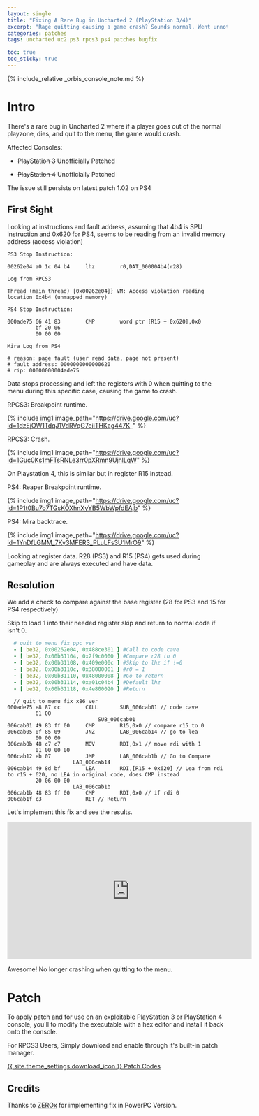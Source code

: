 ```yaml
---
layout: single
title: "Fixing A Rare Bug in Uncharted 2 (PlayStation 3/4)"
excerpt: "Rage quitting causing a game crash? Sounds normal. Went unnoticed for over 12 years."
categories: patches
tags: uncharted uc2 ps3 rpcs3 ps4 patches bugfix

toc: true
toc_sticky: true
---
```


{% include_relative _orbis_console_note.md %}

# Intro

There's a rare bug in Uncharted 2 where if a player goes out of the normal playzone, dies, and quit to the menu, the game would crash.

Affected Consoles:

- ~~PlayStation 3~~ Unofficially Patched

- ~~PlayStation 4~~ Unofficially Patched

The issue still persists on latest patch 1.02 on PS4

## First Sight

Looking at instructions and fault address, assuming that 4b4 is SPU instruction and 0x620 for PS4, seems to be reading from an invalid memory address (access violation)

```
PS3 Stop Instruction:

00262e04 a0 1c 04 b4     lhz        r0,DAT_000004b4(r28)

Log from RPCS3

Thread (main_thread) [0x00262e04]} VM: Access violation reading location 0x4b4 (unmapped memory)

PS4 Stop Instruction:

000ade75 66 41 83        CMP        word ptr [R15 + 0x620],0x0
         bf 20 06 
         00 00 00

Mira Log from PS4

# reason: page fault (user read data, page not present)
# fault address: 0000000000000620
# rip: 00000000004ade75 
```

Data stops processing and left the registers with 0 when quitting to the menu during this specific case, causing the game to crash.

RPCS3: Breakpoint runtime.

{% include img1 image_path="https://drive.google.com/uc?id=1dzEjOW1TdqJ1VdRVqG7eiiTHKag447K_" %}

RPCS3: Crash.

{% include img1 image_path="https://drive.google.com/uc?id=1Guc0Ks1mFTsRNLe3rr0pXRmn9UjhlLqW" %}

On Playstation 4, this is similar but in register R15 instead.

PS4: Reaper Breakpoint runtime.

{% include img1 image_path="https://drive.google.com/uc?id=1P1t0Bu7o7TGsKOXhnXyYB5WbWpfdEAjb" %}

PS4: Mira backtrace.

{% include img1 image_path="https://drive.google.com/uc?id=1YnDfLGMM_7Ky3MFER3_PLuLFs3U1MrO9" %}

Looking at register data. R28 (PS3) and R15 (PS4) gets used during gameplay and are always executed and have data.

## Resolution

We add a check to compare against the base register (28 for PS3 and 15 for PS4 respectively)

Skip to load 1 into their needed register skip and return to normal code if isn't 0.

```yml
  # quit to menu fix ppc ver
  - [ be32, 0x00262e04, 0x488ce301 ] #Call to code cave
  - [ be32, 0x00b31104, 0x2f9c0000 ] #Compare r28 to 0
  - [ be32, 0x00b31108, 0x409e000c ] #Skip to lhz if !=0
  - [ be32, 0x00b3110c, 0x38000001 ] #r0 = 1
  - [ be32, 0x00b31110, 0x48000008 ] #Go to return
  - [ be32, 0x00b31114, 0xa01c04b4 ] #Default lhz
  - [ be32, 0x00b31118, 0x4e800020 ] #Return
```

```
  // quit to menu fix x86 ver
000ade75 e8 87 cc        CALL       SUB_006cab01 // code cave
         61 00
                             SUB_006cab01
006cab01 49 83 ff 00     CMP        R15,0x0 // compare r15 to 0
006cab05 0f 85 09        JNZ        LAB_006cab14 // go to lea
         00 00 00
006cab0b 48 c7 c7        MOV        RDI,0x1 // move rdi with 1
         01 00 00 00
006cab12 eb 07           JMP        LAB_006cab1b // Go to Compare
                     LAB_006cab14
006cab14 49 8d bf        LEA        RDI,[R15 + 0x620] // Lea from rdi to r15 + 620, no LEA in original code, does CMP instead
         20 06 00 00
                     LAB_006cab1b
006cab1b 48 83 ff 00     CMP        RDI,0x0 // if rdi 0
006cab1f c3              RET // Return
```

Let's implement this fix and see the results.

<div align="center" class="responsive-video-container">
<iframe width="560" height="315" src="https://www.youtube.com/embed/UdDs6-ZT8gw?start=31" frameborder="0" allow="accelerometer; autoplay; clipboard-write; encrypted-media; gyroscope; picture-in-picture" allowfullscreen></iframe>
</div>

Awesome! No longer crashing when quitting to the menu.

# Patch

To apply patch and for use on an exploitable PlayStation 3 or PlayStation 4 console, you'll to modify the executable with a hex editor and install it back onto the console.

For RPCS3 Users, Simply download and enable through it's built-in patch manager.

<a href="/_patch/UnchartedTheNathanDrakeCollection-Orbis/" class="button" role="button">{{ site.theme_settings.download_icon }} Patch Codes</a> 

## Credits

Thanks to [ZEROx](https://www.youtube.com/user/ZEROx2085) for implementing fix in PowerPC Version.
